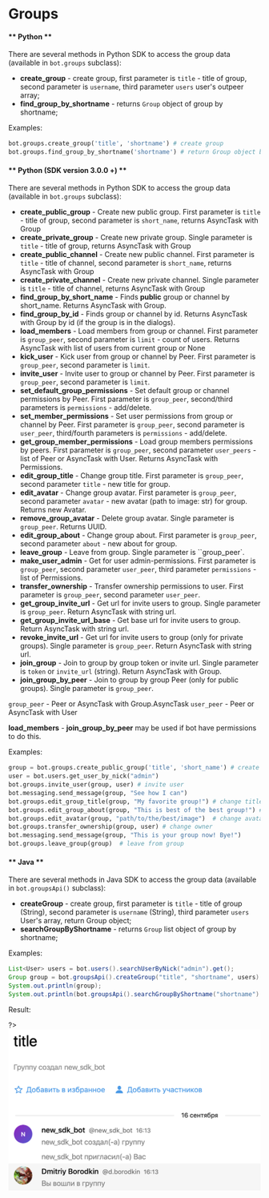 # Groups

<!-- tabs:start -->

#### ** Python **

There are several methods in Python SDK to access the group data (available in ``bot.groups`` subclass):

- **create_group** - create group, first parameter is ``title`` - title of group, second parameter is ``username``, third parameter ``users`` user's outpeer array;
- **find_group_by_shortname** - returns ``Group`` object of group by shortname;

Examples:

```python
bot.groups.create_group('title', 'shortname') # create group
bot.groups.find_group_by_shortname('shortname') # return Group object by shortname
```

#### ** Python (SDK version 3.0.0 +) **

There are several methods in Python SDK to access the group data (available in ``bot.groups`` subclass):

- **create_public_group** - Create new public group. First parameter is ``title`` - title of group, second parameter is ``short_name``, returns AsyncTask with Group
- **create_private_group** - Create new private group. Single parameter is ``title`` - title of group, returns AsyncTask with Group
- **create_public_channel** - Create new public channel. First parameter is ``title`` - title of channel, second parameter is ``short_name``, returns AsyncTask with Group
- **create_private_channel** - Create new private channel. Single parameter is ``title`` - title of channel, returns AsyncTask with Group
- **find_group_by_short_name** - Finds **public** group or channel by short_name. Returns AsyncTask with Group.
- **find_group_by_id** - Finds group or channel by id. Returns AsyncTask with Group by id (if the group is in the dialogs).
- **load_members** - Load members from group or channel. First parameter is ``group_peer``, second parameter is ``limit`` - count of users. Returns AsyncTask with list of users from current group or None
- **kick_user** - Kick user from group or channel by Peer. First parameter is ``group_peer``, second parameter is ``limit``.
- **invite_user** - Invite user to group or channel by Peer. First parameter is ``group_peer``, second parameter is ``limit``.
- **set_default_group_permissions** - Set default group or channel permissions by Peer. First parameter is ``group_peer``, second/third parameters is ``permissions`` - add/delete.
- **set_member_permissions** - Set user permissions from group or channel by Peer. First parameter is ``group_peer``, second parameter is ``user_peer``, third/fourth parameters is ``permissions`` - add/delete.
- **get_group_member_permissions** - Load group members permissions by peers. First parameter is ``group_peer``, second parameter ``user_peers`` - list of Peer or AsyncTask with User. Returns AsyncTask with Permissions.
- **edit_group_title** - Change group title. First parameter is ``group_peer``, second parameter ``title`` - new title for group.
- **edit_avatar** - Change group avatar. First parameter is ``group_peer``, second parameter ``avatar`` - new avatar (path to image: str) for group. Returns new Avatar.
- **remove_group_avatar** - Delete group avatar. Single parameter is ``group_peer``. Returns UUID.
- **edit_group_about** - Change group about. First parameter is ``group_peer``, second parameter ``about`` - new about for group.
- **leave_group** - Leave from group. Single parameter is ``group_peer`.
- **make_user_admin** - Get for user admin-permissions. First parameter is ``group_peer``, second parameter ``user_peer``, third parameter ``permissions`` - list of Permissions.
- **transfer_ownership** - Transfer ownership permissions to user. First parameter is ``group_peer``, second parameter ``user_peer``.
- **get_group_invite_url** - Get url for invite users to group. Single parameter is ``group_peer``. Return AsyncTask with string url.
- **get_group_invite_url_base** - Get base url for invite users to group. Return AsyncTask with string url.
- **revoke_invite_url** - Get url for invite users to group (only for private groups). Single parameter is ``group_peer``. Return AsyncTask with string url.
- **join_group** - Join to group by group token or invite url. Single parameter is ``token`` or ``invite_url`` (string). Return AsyncTask with Group.
- **join_group_by_peer** - Join to group by group Peer (only for public groups). Single parameter is ``group_peer``.

``group_peer`` - Peer or AsyncTask with Group.AsyncTask
``user_peer`` - Peer or AsyncTask with User

**load_members** - **join_group_by_peer** may be used if bot have permissions to do this.

Examples:

```python
group = bot.groups.create_public_group('title', 'short_name') # create group
user = bot.users.get_user_by_nick("admin")
bot.groups.invite_user(group, user) # invite user
bot.messaging.send_message(group, "See how I can")
bot.groups.edit_group_title(group, "My favorite group!") # change title
bot.groups.edit_group_about(group, "This is best of the best group!") # change about
bot.groups.edit_avatar(group, "path/to/the/best/image")  # change avatar
bot.groups.transfer_ownership(group, user) # change owner
bot.messaging.send_message(group, "This is your group now! Bye!")
bot.groups.leave_group(group)  # leave from group
```

#### ** Java **

There are several methods in Java SDK to access the group data (available in ``bot.groupsApi()`` subclass):

- **createGroup** - create group, first parameter is ``title`` - title of group (String), second parameter is ``username`` (String), third parameter ``users`` User's array, return Group object;
- **searchGroupByShortname** - returns ``Group`` list object of group by shortname;

Examples:

```java
List<User> users = bot.users().searchUserByNick("admin").get();
Group group = bot.groupsApi().createGroup("title", "shortname", users).get();
System.out.println(group);
System.out.println(bot.groupsApi().searchGroupByShortname("shortname").get().get(0));
```

<!-- tabs:end -->

Result:

?> ![](group.png)
